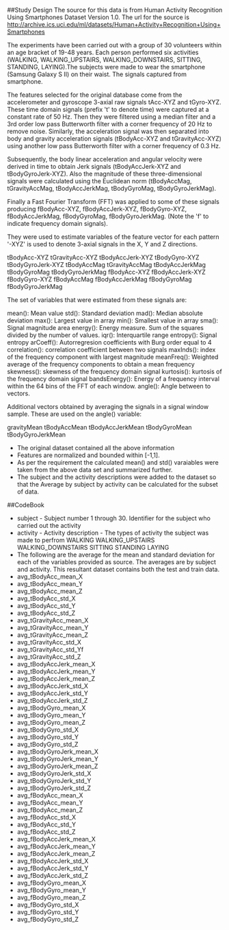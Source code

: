 ##Study Design 
The source for this data is from  Human Activity Recognition Using Smartphones Dataset  Version 1.0. The url for the source is http://archive.ics.uci.edu/ml/datasets/Human+Activity+Recognition+Using+Smartphones 
               
The experiments have been carried out with a group of 30 volunteers within an age bracket of 19-48 years. Each person performed six activities (WALKING, WALKING_UPSTAIRS, WALKING_DOWNSTAIRS, SITTING, STANDING, LAYING).The subjects were made to wear the smartphone  (Samsung Galaxy S II) on their waist. The signals captured from smartphone.

The features selected for the original database come from the accelerometer and gyroscope 3-axial raw signals tAcc-XYZ and tGyro-XYZ. These time domain signals (prefix 't' to denote time) were captured at a constant rate of 50 Hz. Then they were filtered using a median filter and a 3rd order low pass Butterworth filter with a corner frequency of 20 Hz to remove noise. Similarly, the acceleration signal was then separated into body and gravity acceleration signals (tBodyAcc-XYZ and tGravityAcc-XYZ) using another low pass Butterworth filter with a corner frequency of 0.3 Hz. 

Subsequently, the body linear acceleration and angular velocity were derived in time to obtain Jerk signals (tBodyAccJerk-XYZ and tBodyGyroJerk-XYZ). Also the magnitude of these three-dimensional signals were calculated using the Euclidean norm (tBodyAccMag, tGravityAccMag, tBodyAccJerkMag, tBodyGyroMag, tBodyGyroJerkMag). 

Finally a Fast Fourier Transform (FFT) was applied to some of these signals producing fBodyAcc-XYZ, fBodyAccJerk-XYZ, fBodyGyro-XYZ, fBodyAccJerkMag, fBodyGyroMag, fBodyGyroJerkMag. (Note the 'f' to indicate frequency domain signals). 

 They were used to estimate variables of the feature vector for each pattern '-XYZ' is used to denote 3-axial signals in the X, Y and Z directions.

tBodyAcc-XYZ
tGravityAcc-XYZ
tBodyAccJerk-XYZ
tBodyGyro-XYZ
tBodyGyroJerk-XYZ
tBodyAccMag
tGravityAccMag
tBodyAccJerkMag
tBodyGyroMag
tBodyGyroJerkMag
fBodyAcc-XYZ
fBodyAccJerk-XYZ
fBodyGyro-XYZ
fBodyAccMag
fBodyAccJerkMag
fBodyGyroMag
fBodyGyroJerkMag

The set of variables that were estimated from these signals are: 

mean(): Mean value
std(): Standard deviation
mad(): Median absolute deviation 
max(): Largest value in array
min(): Smallest value in array
sma(): Signal magnitude area
energy(): Energy measure. Sum of the squares divided by the number of values. 
iqr(): Interquartile range 
entropy(): Signal entropy
arCoeff(): Autorregresion coefficients with Burg order equal to 4
correlation(): correlation coefficient between two signals
maxInds(): index of the frequency component with largest magnitude
meanFreq(): Weighted average of the frequency components to obtain a mean frequency
skewness(): skewness of the frequency domain signal 
kurtosis(): kurtosis of the frequency domain signal 
bandsEnergy(): Energy of a frequency interval within the 64 bins of the FFT of each window.
angle(): Angle between to vectors.

Additional vectors obtained by averaging the signals in a signal window sample. These are used on the angle() variable:

gravityMean
tBodyAccMean
tBodyAccJerkMean
tBodyGyroMean
tBodyGyroJerkMean
- The original dataset contained all the above information 
-  Features are normalized and bounded within [-1,1].
 - As per the requirement the calculated mean() and std() varaiables were taken from the above data set and summarized further.
 - The subject and the activity descriptions were added to the dataset so that the Average by subject by activity can be calculated for the subset of data.
 

##CodeBook
 
- subject - Subject number 1 through 30. Identifier for the subject who carried out the activity
- activity - Activity description - The types of activity the subject was made to perfrom 
               WALKING
               WALKING_UPSTAIRS
               WALKING_DOWNSTAIRS
               SITTING
               STANDING
               LAYING
- The following are the average for the mean and standard deviation for each of the variables provided as source. The averages 
  are by subject and activity. This resultant dataset contains both the test and train data. 
- avg_tBodyAcc_mean_X
- avg_tBodyAcc_mean_Y
- avg_tBodyAcc_mean_Z
- avg_tBodyAcc_std_X
- avg_tBodyAcc_std_Y
- avg_tBodyAcc_std_Z
- avg_tGravityAcc_mean_X
- avg_tGravityAcc_mean_Y
- avg_tGravityAcc_mean_Z
- avg_tGravityAcc_std_X
- avg_tGravityAcc_std_Yf
- avg_tGravityAcc_std_Z
- avg_tBodyAccJerk_mean_X
- avg_tBodyAccJerk_mean_Y
- avg_tBodyAccJerk_mean_Z
- avg_tBodyAccJerk_std_X
- avg_tBodyAccJerk_std_Y
- avg_tBodyAccJerk_std_Z
- avg_tBodyGyro_mean_X
- avg_tBodyGyro_mean_Y
- avg_tBodyGyro_mean_Z
- avg_tBodyGyro_std_X
- avg_tBodyGyro_std_Y
- avg_tBodyGyro_std_Z
- avg_tBodyGyroJerk_mean_X
- avg_tBodyGyroJerk_mean_Y
- avg_tBodyGyroJerk_mean_Z
- avg_tBodyGyroJerk_std_X
- avg_tBodyGyroJerk_std_Y
- avg_tBodyGyroJerk_std_Z
- avg_fBodyAcc_mean_X
- avg_fBodyAcc_mean_Y
- avg_fBodyAcc_mean_Z
- avg_fBodyAcc_std_X
- avg_fBodyAcc_std_Y
- avg_fBodyAcc_std_Z
- avg_fBodyAccJerk_mean_X
- avg_fBodyAccJerk_mean_Y
- avg_fBodyAccJerk_mean_Z
- avg_fBodyAccJerk_std_X
- avg_fBodyAccJerk_std_Y
- avg_fBodyAccJerk_std_Z
- avg_fBodyGyro_mean_X
- avg_fBodyGyro_mean_Y
- avg_fBodyGyro_mean_Z
- avg_fBodyGyro_std_X
- avg_fBodyGyro_std_Y
- avg_fBodyGyro_std_Z
